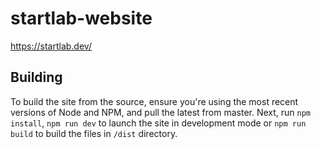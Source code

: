 # startlab-website

https://startlab.dev/

## Building

To build the site from the source, ensure you're using the most recent versions of Node and NPM, and pull the latest from master.
Next, run `npm install`, `npm run dev` to launch the site in development mode or `npm run build` to build the files in `/dist` directory.
